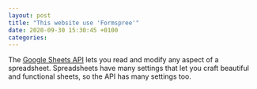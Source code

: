```yaml
---
layout: post
title: "This website use 'Formspree'"
date: 2020-09-30 15:30:45 +0100 
categories:
---
```


The [Google Sheets API](https://developers.google.com/sheets/api/guides/concepts#a1_notation) lets you read and modify any aspect of a spreadsheet.
Spreadsheets have many settings that let you craft beautiful and functional sheets, so the API has many settings too. 

